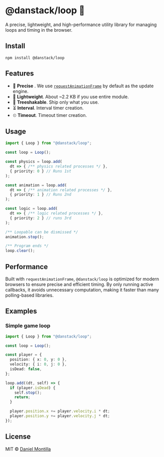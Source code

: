 # @danstack/loop 🔁

A precise, lightweight, and high-performance utility library for managing loops and timing in the browser.

## Install

`npm install @danstack/loop`

## Features

- 🎯 **Precise** . We use [`requestAnimationFrame`](https://developer.mozilla.org/en-US/docs/Web/API/Window/requestAnimationFrame) by default as the update engine.
- 🎈 **Lightweight**. About ~2.2 KB if you use entire module.
- 🌳 **Treeshakable**. Ship only what you use.
- ⏳ **Interval**. Interval timer creation.
- ⏲ **Timeout**. Timeout timer creation.

## Usage

```typescript
import { Loop } from "@danstack/loop";

const loop = Loop();

const physics = loop.add(
  dt => { /** physics related processes */ },
  { priority: 0 } // Runs 1st
);

const animation = loop.add(
  dt => { /** animation related processes */ },
  { priority: 1 } // Runs 2nd
);

const logic = loop.add(
  dt => { /** logic related processes */ },
  { priority: 2 } // runs 3rd
);

/** Loopable can be dismissed */
animation.stop();

/** Program ends */
loop.clear();
```

## Performance

Built with `requestAnimationFrame`, `@danstack/loop` is optimized for modern browsers to ensure precise and efficient timing. By only running active callbacks, it avoids unnecessary computation, making it faster than many polling-based libraries.


## Examples

### Simple game loop

```typescript
import { Loop } from "@danstack/loop";

const loop = Loop();

const player = {
  position: { x: 0, y: 0 },
  velocity: { i: 0, j: 0 },
  isDead: false,
};

loop.add((dt, self) => {
  if (player.isDead) {
    self.stop();
    return;
  }

  player.position.x += player.velocity.i * dt;
  player.position.y += player.velocity.j * dt;
});
```
## License

MIT © [Daniel Montilla](https://danstack.dev)